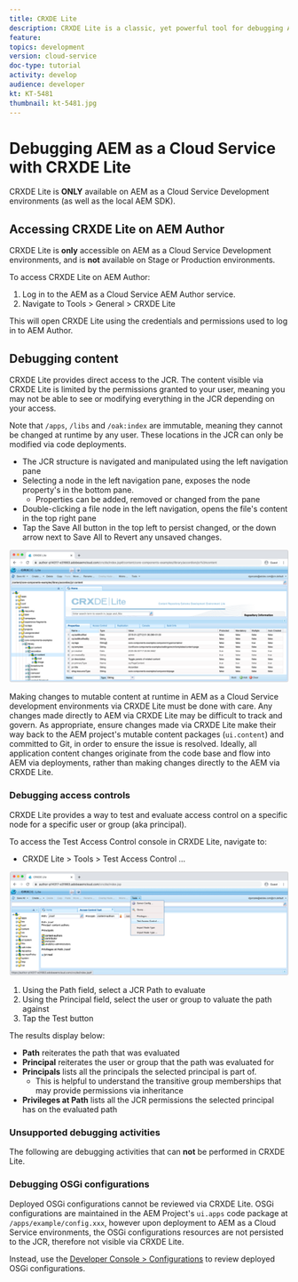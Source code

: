 ```yaml
---
title: CRXDE Lite
description: CRXDE Lite is a classic, yet powerful tool for debugging AEM as a Cloud Service Developer environments. CRXDE Lite provides a suite of functionality that aids debugging from inspecting all resources and properties, manipulating the mutable portions of the JCR and investigating permissions. 
feature: 
topics: development
version: cloud-service
doc-type: tutorial
activity: develop
audience: developer
kt: KT-5481
thumbnail: kt-5481.jpg
---
```


# Debugging AEM as a Cloud Service with CRXDE Lite

CRXDE Lite is __ONLY__ available on AEM as a Cloud Service Development environments (as well as the local AEM SDK).

## Accessing CRXDE Lite on AEM Author

CRXDE Lite is __only__ accessible on AEM as a Cloud Service Development environments, and is __not__ available on Stage or Production environments.

To access CRXDE Lite on AEM Author:

1. Log in to the AEM as a Cloud Service AEM Author service.
1. Navigate to Tools > General > CRXDE Lite

This will open CRXDE Lite using the credentials and permissions used to log in to AEM Author. 

## Debugging content

CRXDE Lite provides direct access to the JCR. The content visible via CRXDE Lite is limited by the permissions granted to your user, meaning you may not be able to see or modifying everything in the JCR depending on your access.

Note that `/apps`, `/libs` and `/oak:index` are immutable, meaning they cannot be changed at runtime by any user. These locations in the JCR can only be modified via code deployments.

+ The JCR structure is navigated and manipulated using the left navigation pane
+ Selecting a node in the left navigation pane, exposes the node property's in the bottom pane. 
    + Properties can be added, removed or changed from the pane
+ Double-clicking a file node in the left navigation, opens the file's content in the top right pane
+ Tap the Save All button in the top left to persist changed, or the down arrow next to Save All to Revert any unsaved changes.

![CRXDE Lite - Debugging Content](./assets/crxde-lite/debugging-content.png)

Making changes to mutable content at runtime in AEM as a Cloud Service development environments via CRXDE Lite must be done with care. 
Any changes made directly to AEM via CRXDE Lite may be difficult to track and govern. As appropriate, ensure changes made via CRXDE Lite make their way back to the AEM project's mutable content packages (`ui.content`) and committed to Git, in order to ensure the issue is resolved. Ideally, all application content changes originate from the code base and flow into AEM via deployments, rather than making changes directly to the AEM via CRXDE Lite.

### Debugging access controls

CRXDE Lite provides a way to test and evaluate access control on a specific node for a specific user or group (aka principal).

To access the Test Access Control console in CRXDE Lite, navigate to:

+ CRXDE Lite > Tools > Test Access Control ... 

![CRXDE Lite - Test Access Control](./assets/crxde-lite/permissions__test-access-control.png)

1. Using the Path field, select a JCR Path to evaluate
1. Using the Principal field, select the user or group to valuate the path against
1. Tap the Test button

The results display below:

+ __Path__ reiterates the path that was evaluated
+ __Principal__ reiterates the user or group that the path was evaluated for
+ __Principals__ lists all the principals the selected principal is part of.
    + This is helpful to understand the transitive group memberships that may provide permissions via inheritance
+ __Privileges at Path__ lists all the JCR permissions the selected principal has on the evaluated path

### Unsupported debugging activities

The following are debugging activities that can __not__ be performed in CRXDE Lite.

### Debugging OSGi configurations

Deployed OSGi configurations cannot be reviewed via CRXDE Lite. OSGi configurations are maintained in the AEM Project's `ui.apps` code package at `/apps/example/config.xxx`, however upon deployment to AEM as a Cloud Service environments, the OSGi configurations resources are not persisted to the JCR, therefore not visible via CRXDE Lite.

Instead, use the [Developer Console > Configurations](./developer-console.md#configurations) to review deployed OSGi configurations.

